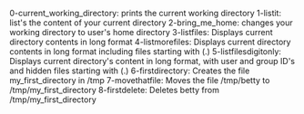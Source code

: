 0-current_working_directory: prints the current working directory
1-listit: list's the content of your current directory
2-bring_me_home: changes your working directory to user's home directory
3-listfiles: Displays current directory contents in long format
4-listmorefiles: Displays current directory contents in long format including files starting with (.)
5-listfilesdigitonly: Displays current directory's content in long format, with user and group ID's and hidden files starting with (.)
6-firstdirectory: Creates the file my_first_directory in /tmp
7-movethatfile: Moves the file /tmp/betty to /tmp/my_first_directory
8-firstdelete: Deletes betty from /tmp/my_first_directory
